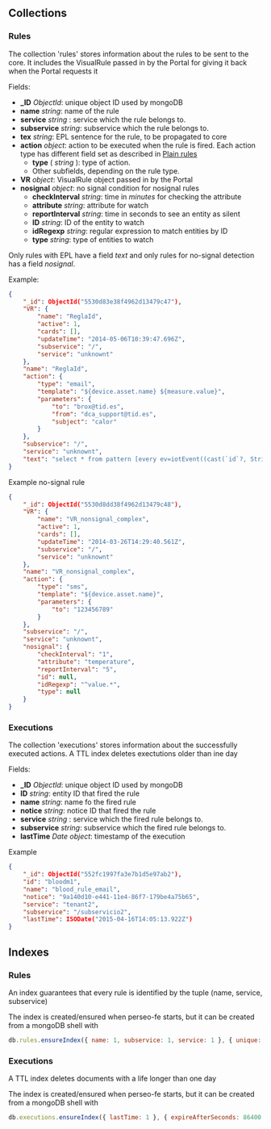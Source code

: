 <a name="collections"></a>

## Collections

### Rules

The collection 'rules' stores information about the rules to be sent to the core. It includes the VisualRule passed in
by the Portal for giving it back when the Portal requests it

Fields:

-   **\_ID** _ObjectId_: unique object ID used by mongoDB
-   **name** _string_: name of the rule
-   **service** _string_ : service which the rule belongs to.
-   **subservice** _string_: subservice which the rule belongs to.
-   **tex** _string_: EPL sentence for the rule, to be propagated to core
-   **action** _object_: action to be executed when the rule is fired. Each action type has different field set as
    described in [Plain rules](plain_rules.md#actions)
    -   **type** ( _string_ ): type of action.
    -   Other subfields, depending on the rule type.
-   **VR** _object_: VisualRule object passed in by the Portal
-   **nosignal** _object_: no signal condition for nosignal rules
    -   **checkInterval** _string_: time in _minutes_ for checking the attribute
    -   **attribute** _string_: attribute for watch
    -   **reportInterval** _string_: time in seconds to see an entity as silent
    -   **ID** _string_: ID of the entity to watch
    -   **idRegexp** _string_: regular expression to match entities by ID
    -   **type** _string_: type of entities to watch

Only rules with EPL have a field _text_ and only rules for no-signal detection has a field _nosignal_.

Example:

```json
{
    "_id": ObjectId("5530d83e38f4962d13479c47"),
    "VR": {
        "name": "ReglaId",
        "active": 1,
        "cards": [],
        "updateTime": "2014-05-06T10:39:47.696Z",
        "subservice": "/",
        "service": "unknownt"
    },
    "name": "ReglaId",
    "action": {
        "type": "email",
        "template": "${device.asset.name} ${measure.value}",
        "parameters": {
            "to": "brox@tid.es",
            "from": "dca_support@tid.es",
            "subject": "calor"
        }
    },
    "subservice": "/",
    "service": "unknownt",
    "text": "select * from pattern [every ev=iotEvent((cast(`id`?, String)  regexp  \"^value.*\"))]"
}
```

Example no-signal rule

```json
{
    "_id": ObjectId("5530d8dd38f4962d13479c48"),
    "VR": {
        "name": "VR_nonsignal_complex",
        "active": 1,
        "cards": [],
        "updateTime": "2014-03-26T14:29:40.561Z",
        "subservice": "/",
        "service": "unknownt"
    },
    "name": "VR_nonsignal_complex",
    "action": {
        "type": "sms",
        "template": "${device.asset.name}",
        "parameters": {
            "to": "123456789"
        }
    },
    "subservice": "/",
    "service": "unknownt",
    "nosignal": {
        "checkInterval": "1",
        "attribute": "temperature",
        "reportInterval": "5",
        "id": null,
        "idRegexp": "^value.*",
        "type": null
    }
}
```

### Executions

The collection 'executions' stores information about the successfully executed actions. A TTL index deletes exectutions
older than ine day

Fields:

-   **\_ID** _ObjectId_: unique object ID used by mongoDB
-   **ID** _string_: entity ID that fired the rule
-   **name** _string_: name fo the fired rule
-   **notice** _string_: notice ID that fired the rule
-   **service** _string_ : service which the fired rule belongs to.
-   **subservice** _string_: subservice which the fired rule belongs to.
-   **lastTime** _Date object_: timestamp of the execution

Example

```json
{
    "_id": ObjectId("552fc1997fa3e7b1d5e97ab2"),
    "id": "bloodm1",
    "name": "blood_rule_email",
    "notice": "9a140d10-e441-11e4-86f7-179be4a75b65",
    "service": "tenant2",
    "subservice": "/subservicio2",
    "lastTime": ISODate("2015-04-16T14:05:13.922Z")
}
```

<a name="indexes"></a>

## Indexes

### Rules

An index guarantees that every rule is identified by the tuple (name, service, subservice)

The index is created/ensured when perseo-fe starts, but it can be created from a mongoDB shell with

```javascript
db.rules.ensureIndex({ name: 1, subservice: 1, service: 1 }, { unique: true });
```

### Executions

A TTL index deletes documents with a life longer than one day

The index is created/ensured when perseo-fe starts, but it can be created from a mongoDB shell with

```javascript
db.executions.ensureIndex({ lastTime: 1 }, { expireAfterSeconds: 86400 });
```
